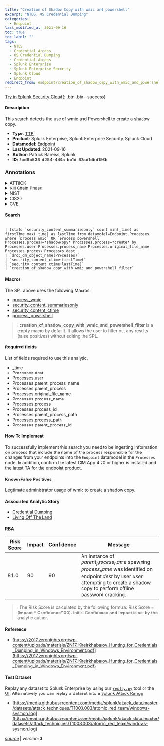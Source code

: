 ```yaml
---
title: "Creation of Shadow Copy with wmic and powershell"
excerpt: "NTDS, OS Credential Dumping"
categories:
  - Endpoint
last_modified_at: 2021-09-16
toc: true
toc_label: ""
tags:
  - NTDS
  - Credential Access
  - OS Credential Dumping
  - Credential Access
  - Splunk Enterprise
  - Splunk Enterprise Security
  - Splunk Cloud
  - Endpoint
redirect_from: endpoint/creation_of_shadow_copy_with_wmic_and_powershell
---
```




[Try in Splunk Security Cloud](https://www.splunk.com/en_us/cyber-security.html){: .btn .btn--success}

#### Description

This search detects the use of wmic and Powershell to create a shadow copy.

- **Type**: [TTP](https://github.com/splunk/security_content/wiki/Detection-Analytic-Types)
- **Product**: Splunk Enterprise, Splunk Enterprise Security, Splunk Cloud
- **Datamodel**: [Endpoint](https://docs.splunk.com/Documentation/CIM/latest/User/Endpoint)
- **Last Updated**: 2021-09-16
- **Author**: Patrick Bareiss, Splunk
- **ID**: 2ed8b538-d284-449a-be1d-82ad1dbd186b

### Annotations
<details>
  <summary>ATT&CK</summary>

<div markdown="1">

#### [ATT&CK](https://attack.mitre.org/)

| ID          | Technique   | Tactic         |
| ----------- | ----------- |--------------- |
| [T1003.003](https://attack.mitre.org/techniques/T1003/003/) | NTDS | Credential Access |

| [T1003](https://attack.mitre.org/techniques/T1003/) | OS Credential Dumping | Credential Access |

</div>
</details>


<details>
  <summary>Kill Chain Phase</summary>

<div markdown="1">

* Actions on Objectives


</div>
</details>


<details>
  <summary>NIST</summary>

<div markdown="1">

* DE.CM



</div>
</details>

<details>
  <summary>CIS20</summary>

<div markdown="1">

* CIS 8
* CIS 16



</div>
</details>

<details>
  <summary>CVE</summary>

<div markdown="1">


</div>
</details>


#### Search

```

| tstats `security_content_summariesonly` count min(_time) as firstTime max(_time) as lastTime from datamodel=Endpoint.Processes where `process_wmic` OR `process_powershell` Processes.process=*shadowcopy* Processes.process=*create* by Processes.user Processes.process_name Processes.original_file_name Processes.process Processes.dest 
| `drop_dm_object_name(Processes)` 
| `security_content_ctime(firstTime)`
| `security_content_ctime(lastTime)` 
| `creation_of_shadow_copy_with_wmic_and_powershell_filter`
```

#### Macros
The SPL above uses the following Macros:
* [process_wmic](https://github.com/splunk/security_content/blob/develop/macros/process_wmic.yml)
* [security_content_summariesonly](https://github.com/splunk/security_content/blob/develop/macros/security_content_summariesonly.yml)
* [security_content_ctime](https://github.com/splunk/security_content/blob/develop/macros/security_content_ctime.yml)
* [process_powershell](https://github.com/splunk/security_content/blob/develop/macros/process_powershell.yml)

> :information_source:
> **creation_of_shadow_copy_with_wmic_and_powershell_filter** is a empty macro by default. It allows the user to filter out any results (false positives) without editing the SPL.



#### Required fields
List of fields required to use this analytic.
* _time
* Processes.dest
* Processes.user
* Processes.parent_process_name
* Processes.parent_process
* Processes.original_file_name
* Processes.process_name
* Processes.process
* Processes.process_id
* Processes.parent_process_path
* Processes.process_path
* Processes.parent_process_id



#### How To Implement
To successfully implement this search you need to be ingesting information on process that include the name of the process responsible for the changes from your endpoints into the `Endpoint` datamodel in the `Processes` node. In addition, confirm the latest CIM App 4.20 or higher is installed and the latest TA for the endpoint product.
#### Known False Positives
Legtimate administrator usage of wmic to create a shadow copy.

#### Associated Analytic Story
* [Credential Dumping](/stories/credential_dumping)
* [Living Off The Land](/stories/living_off_the_land)




#### RBA

| Risk Score  | Impact      | Confidence   | Message      |
| ----------- | ----------- |--------------|--------------|
| 81.0 | 90 | 90 | An instance of $parent_process_name$ spawning $process_name$ was identified on endpoint $dest$ by user $user$ attempting to create a shadow copy to perform offline password cracking. |


> :information_source:
> The Risk Score is calculated by the following formula: Risk Score = (Impact * Confidence/100). Initial Confidence and Impact is set by the analytic author.


#### Reference

* [https://2017.zeronights.org/wp-content/uploads/materials/ZN17_Kheirkhabarov_Hunting_for_Credentials_Dumping_in_Windows_Environment.pdf](https://2017.zeronights.org/wp-content/uploads/materials/ZN17_Kheirkhabarov_Hunting_for_Credentials_Dumping_in_Windows_Environment.pdf)



#### Test Dataset
Replay any dataset to Splunk Enterprise by using our [`replay.py`](https://github.com/splunk/attack_data#using-replaypy) tool or the [UI](https://github.com/splunk/attack_data#using-ui).
Alternatively you can replay a dataset into a [Splunk Attack Range](https://github.com/splunk/attack_range#replay-dumps-into-attack-range-splunk-server)

* [https://media.githubusercontent.com/media/splunk/attack_data/master/datasets/attack_techniques/T1003.003/atomic_red_team/windows-sysmon.log](https://media.githubusercontent.com/media/splunk/attack_data/master/datasets/attack_techniques/T1003.003/atomic_red_team/windows-sysmon.log)



[*source*](https://github.com/splunk/security_content/tree/develop/detections/endpoint/creation_of_shadow_copy_with_wmic_and_powershell.yml) \| *version*: **3**